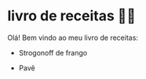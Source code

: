 # livro de receitas :woman_cook:

Olá! Bem vindo ao meu livro de receitas:

* Strogonoff de frango

* Pavê
